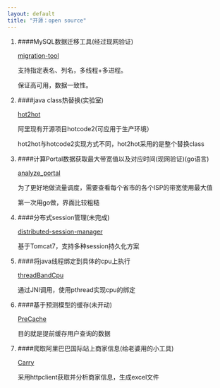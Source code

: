 ```yaml
---
layout: default
title: "开源：open source"
---
```



1. ####MySQL数据迁移工具(经过现网验证)

	[migration-tool](https://github.com/liuxinglanyue/migration-tool)

	支持指定表名、列名，多线程+多进程。

	保证高可用，数据一致性。
	
2. ####java class热替换(实验室)
	
	[hot2hot](https://github.com/liuxinglanyue/hot2hot)

	阿里现有开源项目hotcode2(可应用于生产环境）
	
	hot2hot与hotcode2实现方式不同，hot2hot采用的是整个替换class

3. ####计算Portal数据获取最大带宽值以及对应时间(现网验证)(go语言)
	
	[analyze_portal](https://github.com/liuxinglanyue/analyze_portal)

	为了更好地做流量调度，需要查看每个省市的各个ISP的带宽使用最大值
	
	第一次用go做，界面比较粗糙

4. ####分布式session管理(未完成)
	
	[distributed-session-manager](https://github.com/liuxinglanyue/distributed-session-manager)

	基于Tomcat7，支持多种session持久化方案

5. ####将java线程绑定到具体的cpu上执行
	
	[threadBandCpu](https://github.com/liuxinglanyue/threadBandCpu)
	
	通过JNI调用，使用pthread实现cpu的绑定

6. ####基于预测模型的缓存(未开动)
	
	[PreCache](https://github.com/liuxinglanyue/PreCache)

	目的就是提前缓存用户查询的数据

7. ####爬取阿里巴巴国际站上商家信息(给老婆用的小工具)
	
	[Carry](https://github.com/liuxinglanyue/Carry)

	采用httpclient获取并分析商家信息，生成excel文件

<!-- Blog Comments -->
<div class="media">
  <!-- UY BEGIN -->
  <div id="uyan_frame">
  </div>
  <script type="text/javascript" src="http://v2.uyan.cc/code/uyan.js?uid=1988228">
  </script>
  <!-- UY END -->
</div>